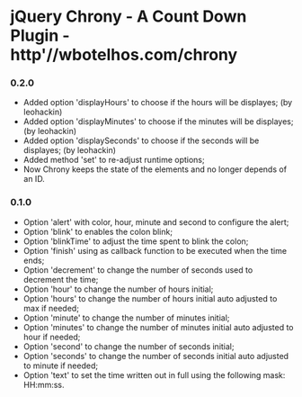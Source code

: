 # jQuery Chrony - A Count Down Plugin - http'//wbotelhos.com/chrony

### 0.2.0

+ Added option 'displayHours' to choose if the hours will be displayes; (by leohackin) 
+ Added option 'displayMinutes' to choose if the minutes will be displayes; (by leohackin)
+ Added option 'displaySeconds' to choose if the seconds will be displayes; (by leohackin)
+ Added method 'set' to re-adjust runtime options;
+ Now Chrony keeps the state of the elements and no longer depends of an ID.

### 0.1.0

+ Option 'alert' with color, hour, minute and second to configure the alert;
+ Option 'blink' to enables the colon blink;
+ Option 'blinkTime' to adjust the time spent to blink the colon;
+ Option 'finish' using as callback function to be executed when the time ends;
+ Option 'decrement' to change the number of seconds used to decrement the time;
+ Option 'hour' to change the number of hours initial;
+ Option 'hours' to change the number of hours initial auto adjusted to max if needed;
+ Option 'minute' to change the number of minutes initial;
+ Option 'minutes' to change the number of minutes initial auto adjusted to hour if needed;
+ Option 'second' to change the number of seconds initial;
+ Option 'seconds' to change the number of seconds initial auto adjusted to minute if needed;
+ Option 'text' to set the time written out in full using the following mask: HH:mm:ss.
